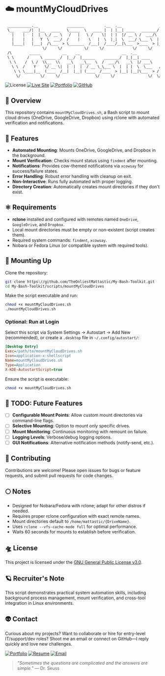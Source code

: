 # ☁️ mountMyCloudDrives

```txt
 ___________.__             ________         .__  .__                 __   
 \__    ___/|  |__   ____   \_____  \   ____ |  | |__| ____   _______/  |_ 
   |    |   |  |  \_/ __ \   /   |   \ /    \|  | |  |/ __ \ /  ___/\   __\
   |    |   |   Y  \  ___/  /    |    \   |  \  |_|  \  ___/ \___ \  |  |  
   |____|   |___|  /\___  > \_______  /___|  /____/__|\___  >____  > |__|  
                 \/     \/          \/     \/             \/     \/        
 /\        _____          __    __                   __  .__             /\
 \ \      /     \ _____ _/  |__/  |______    _______/  |_|__| ____      / /
  \ \    /  \ /  \\__  \\   __\   __\__  \  /  ___/\   __\  |/ ___\    / / 
   \ \  /    Y    \/ __ \|  |  |  |  / __ \_\___ \  |  | |  \  \___   / /  
    \ \ \____|__  (____  /__|  |__| (____  /____  > |__| |__|\___  > / /   
     \/         \/     \/                \/     \/               \/  \/    
```

![License](https://img.shields.io/badge/License-GPL--3.0-bd93f9?style=for-the-badge&logo=gnu&logoColor=white&labelColor=6272a4)
[![Live Site](https://img.shields.io/badge/Toolkit-Site-bd93f9?style=for-the-badge&logo=githubpages&logoColor=white&labelColor=6272a4)](https://theonliestmattastic.github.io/my-bash-toolkit/)
[![Portfolio](https://img.shields.io/badge/Portfolio-bd93f9?style=for-the-badge&logo=githubpages&logoColor=white&labelColor=6272a4)](https://theonliestmattastic.github.io/)
[![GitHub](https://img.shields.io/badge/GitHub-Profile-bd93f9?style=for-the-badge&logo=github&logoColor=white&labelColor=6272a4)](https://github.com/theonliestmattastic)

## 🔭 Overview

This repository contains `mountMyCloudDrives.sh`, a Bash script to mount cloud drives (OneDrive, GoogleDrive, Dropbox) using rclone with automated verification and notifications.

## 🌟 Features

- **Automated Mounting**: Mounts OneDrive, GoogleDrive, and Dropbox in the background.
- **Mount Verification**: Checks mount status using `findmnt` after mounting.
- **Notifications**: Provides cow-themed notifications via `xcowsay` for success/failure states.
- **Error Handling**: Robust error handling with cleanup on exit.
- **Non-Interactive**: Runs fully automated with proper logging.
- **Directory Creation**: Automatically creates mount directories if they don't exist.

## ⚛️ Requirements

- **rclone** installed and configured with remotes named `OneDrive`, `GoogleDrive`, and `Dropbox`.
- Local mount directories must be empty or non-existent (script creates them).
- Required system commands: `findmnt`, `xcowsay`.
- Nobara or Fedora Linux (or compatible system with required tools).

## 🚀 Mounting Up

Clone the repository:

```sh
git clone https://github.com/TheOnliestMattastic/My-Bash-Toolkit.git
cd My-Bash-Toolkit/scripts/mountMyCloudDrives
```

Make the script executable and run:

```sh
chmod +x mountMyCloudDrives.sh
./mountMyCloudDrives.sh
```

### Optional: Run at Login

Select this script via System Settings -> Autostart -> Add New (recommended), or create a `.desktop` file in `~/.config/autostart/`:

```ini
[Desktop Entry]
Exec=/path/to/mountMyCloudDrives.sh
Icon=application-x-shellscript
Name=mountMyCloudDrives.sh
Type=Application
X-KDE-AutostartScript=true
```

Ensure the script is executable:

```sh
chmod +x mountMyCloudDrives.sh
```

## 🌠 TODO: Future Features

- [ ] **Configurable Mount Points**: Allow custom mount directories via command-line flags.
- [ ] **Selective Mounting**: Option to mount only specific drives.
- [ ] **Mount Monitoring**: Continuous monitoring with remount on failure.
- [ ] **Logging Levels**: Verbose/debug logging options.
- [ ] **GUI Notifications**: Alternative notification methods (notify-send, etc.).

## 🌌 Contributing

Contributions are welcome! Please open issues for bugs or feature requests, and submit pull requests for code changes.

## 🌕 Notes

- Designed for Nobara/Fedora with rclone; adapt for other distros if needed.
- Requires proper rclone configuration with exact remote names.
- Mount directories default to `/home/mattastic/{DriveName}`.
- Uses `rclone --vfs-cache-mode full` for optimal performance.
- Waits 60 seconds for mounts to establish before verification.

## 🛸 License

This project is licensed under the [GNU General Public License v3.0](https://www.gnu.org/licenses/gpl-3.0.html).

## 🪐 Recruiter's Note

This script demonstrates practical system automation skills, including background process management, mount verification, and cross-tool integration in Linux environments.

## 👽 Contact

Curious about my projects? Want to collaborate or hire for entry-level IT/support/dev roles? Shoot me an email or connect on GitHub—I reply quickly and love new challenges.

[![Portfolio](https://img.shields.io/badge/Portfolio-Live_Site-bd93f9?style=for-the-badge&logo=githubpages&logoColor=white&labelColor=6272a4)](https://theonliestmattastic.github.io/)
[![Resume](https://img.shields.io/badge/Resume-PDF-bd93f9?style=for-the-badge&logo=adobeacrobatreader&logoColor=white&labelColor=6272a4)](https://raw.githubusercontent.com/theonliestmattastic/theonliestmattastic.github.io/main/assets/docs/resume.pdf)
[![Email](https://img.shields.io/badge/Email-matthew.poole485%40gmail.com-bd93f9?style=for-the-badge&logo=gmail&logoColor=white&labelColor=6272a4)](mailto:matthew.poole485@gmail.com)

> *"Sometimes the questions are complicated and the answers are simple."* — Dr. Seuss
